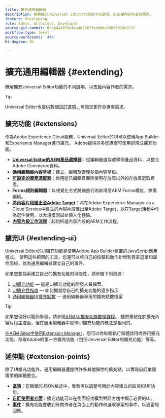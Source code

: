 ```yaml
---
title: 擴充通用編輯器
description: 瞭解擴充Universal Editor功能的不同選項，以支援內容作者的需求。
feature: Developing
role: Admin, Architect, Developer
source-git-commit: 0cab4a807be4aa402667feddb6a948f0d2db371f
workflow-type: tm+mt
source-wordcount: '449'
ht-degree: 0%

---
```



# 擴充通用編輯器 {#extending}

瞭解擴充Universal Editor功能的不同選項，以支援內容作者的需求。

>[!TIP]
>
>Universal Editor也提供數個[自訂選項，](/help/implementing/universal-editor/customizing.md)可讓您更符合專案需求。

## 擴充功能 {#extensions}

作為Adobe Experience Cloud服務，Universal Editor的UI可以使用App Builder和Experience Manager進行擴充。 Adobe提供許多您專案可使用的現成擴充功能。

* **[Universal Editor的AEM產品選擇器](https://developer.adobe.com/uix/docs/extension-manager/extension-developed-by-adobe/ue-product-picker/)**：從編輯器選取或移除產品資料，以整合Adobe Commerce資料。
* **[通用編輯器內容草稿](https://developer.adobe.com/uix/docs/extension-manager/extension-developed-by-adobe/universal-editor-content-drafts/)**：建立、編輯及管理多個內容草稿。
* **[可設定的資產選取器](https://developer.adobe.com/uix/docs/extension-manager/extension-developed-by-adobe/configurable-asset-picker/)**：啟用從已編輯頁面所使用存放庫以外的存放庫選取資產。
* **Forms規則編輯器**：以視覺化方式將動態行為新增至AEM Forms欄位，無需編碼。
* **[將內容片段匯出至Adobe Target](https://developer.adobe.com/uix/docs/extension-manager/extension-developed-by-adobe/exporting-content-fragment-to-adobe-target/)**：將在Adobe Experience Manager as a Cloud Service中建立的內容片段匯出至Adobe Target，以在Target活動中作為選件使用，以大規模測試並個人化體驗。
* **[內容片段工作流程](https://developer.adobe.com/uix/docs/extension-manager/extension-developed-by-adobe/content-fragments-workflows/)**：起始所選內容片段的AEM工作流程。

## 擴充UI {#extending-ui}

Universal Editor的UI擴充功能是使用Adobe App Builder建置的JavaScript應用程式。 使用這些相同的工具，您還可以將自己的按鈕和動作新增到頁首選單和屬性面板，並為通用編輯器建立自己的事件。

如果您想探索建立自己的擴充功能的可能性，請參閱下列資源：

1. [UI擴充功能](https://developer.adobe.com/uix/docs/) — 這是UI擴充功能的開發人員檔案。
1. [UI擴充性指南](https://developer.adobe.com/uix/docs/guides/) — 如何開發您自己的擴充功能的逐步指示
1. [通用編輯器UI擴充點數](https://developer.adobe.com/uix/docs/services/aem-universal-editor/) — 通用編輯器專用的擴充點數檔案

>[!TIP]
>
>如果您偏好以範例學習，請參閱[AEM UI擴充功能教學課程](https://experienceleague.adobe.com/zh-hant/docs/experience-manager-learn/cloud-service/developing/extensibility/ui/overview)。 雖然重點在於擴充內容片段主控台，但在通用編輯器中實作UI擴充功能的概念是相同的。

[在AEM Sites中使用Extension Manager](https://developer.adobe.com/uix/docs/extension-manager/)，您可以為每個執行個體啟用或停用擴充功能、存取Adobe的第一方擴充功能（包括Universal Editor的擴充功能）等等。

## 延伸點 {#extension-points}

除了UI擴充功能外，通用編輯器還提供許多其他彈性的擴充點，以實現自訂業務需求的順暢整合。

* **[區塊](/help/edge/developer/block-collection.md)**：在簡單的JSON格式中，專案可以調整可用於內容建立的區塊和UE功能。
* **[自訂使用者介面](#extending-ui)**：擴充功能可以在側面板或模型對話方塊中顯示必要的UI。
* **[事件](/help/implementing/universal-editor/events.md)**：擴充功能會收到有關作者在頁面上的動作和選取專案的事件，以適當地回應。

